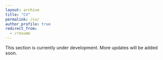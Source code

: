 ```yaml
---
layout: archive
title: "CV"
permalink: /cv/
author_profile: true
redirect_from:
  - /resume
---
```

This section is currently under development. More updates will be added soon.

